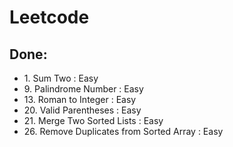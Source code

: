 # Leetcode

## Done:
- 1\. Sum Two : Easy
- 9\. Palindrome Number : Easy
- 13\. Roman to Integer : Easy
- 20\. Valid Parentheses : Easy
- 21\. Merge Two Sorted Lists : Easy
- 26\. Remove Duplicates from Sorted Array : Easy